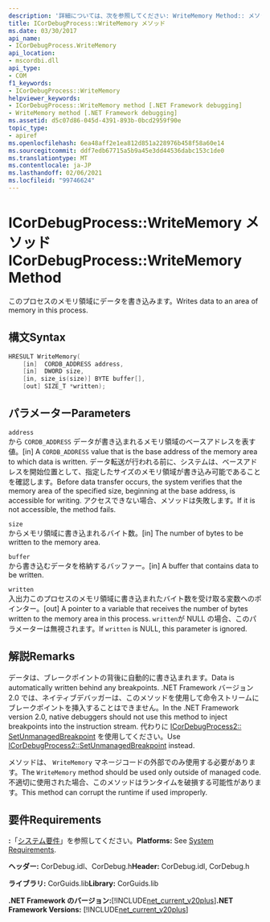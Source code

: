 ```yaml
---
description: '詳細については、次を参照してください: WriteMemory Method:: メソッド'
title: ICorDebugProcess::WriteMemory メソッド
ms.date: 03/30/2017
api_name:
- ICorDebugProcess.WriteMemory
api_location:
- mscordbi.dll
api_type:
- COM
f1_keywords:
- ICorDebugProcess::WriteMemory
helpviewer_keywords:
- ICorDebugProcess::WriteMemory method [.NET Framework debugging]
- WriteMemory method [.NET Framework debugging]
ms.assetid: d5c07d86-045d-4391-893b-0bcd2959f90e
topic_type:
- apiref
ms.openlocfilehash: 6ea48aff2e1ea812d851a228976b458f58a60e14
ms.sourcegitcommit: ddf7edb67715a5b9a45e3dd44536dabc153c1de0
ms.translationtype: MT
ms.contentlocale: ja-JP
ms.lasthandoff: 02/06/2021
ms.locfileid: "99746624"
---
```

# <a name="icordebugprocesswritememory-method"></a><span data-ttu-id="9f811-103">ICorDebugProcess::WriteMemory メソッド</span><span class="sxs-lookup"><span data-stu-id="9f811-103">ICorDebugProcess::WriteMemory Method</span></span>

<span data-ttu-id="9f811-104">このプロセスのメモリ領域にデータを書き込みます。</span><span class="sxs-lookup"><span data-stu-id="9f811-104">Writes data to an area of memory in this process.</span></span>  
  
## <a name="syntax"></a><span data-ttu-id="9f811-105">構文</span><span class="sxs-lookup"><span data-stu-id="9f811-105">Syntax</span></span>  
  
```cpp  
HRESULT WriteMemory(  
    [in]  CORDB_ADDRESS address,  
    [in]  DWORD size,  
    [in, size_is(size)] BYTE buffer[],  
    [out] SIZE_T *written);  
```  
  
## <a name="parameters"></a><span data-ttu-id="9f811-106">パラメーター</span><span class="sxs-lookup"><span data-stu-id="9f811-106">Parameters</span></span>  

 `address`  
 <span data-ttu-id="9f811-107">から `CORDB_ADDRESS` データが書き込まれるメモリ領域のベースアドレスを表す値。</span><span class="sxs-lookup"><span data-stu-id="9f811-107">[in] A `CORDB_ADDRESS` value that is the base address of the memory area to which data is written.</span></span> <span data-ttu-id="9f811-108">データ転送が行われる前に、システムは、ベースアドレスを開始位置として、指定したサイズのメモリ領域が書き込み可能であることを確認します。</span><span class="sxs-lookup"><span data-stu-id="9f811-108">Before data transfer occurs, the system verifies that the memory area of the specified size, beginning at the base address, is accessible for writing.</span></span> <span data-ttu-id="9f811-109">アクセスできない場合、メソッドは失敗します。</span><span class="sxs-lookup"><span data-stu-id="9f811-109">If it is not accessible, the method fails.</span></span>  
  
 `size`  
 <span data-ttu-id="9f811-110">からメモリ領域に書き込まれるバイト数。</span><span class="sxs-lookup"><span data-stu-id="9f811-110">[in] The number of bytes to be written to the memory area.</span></span>  
  
 `buffer`  
 <span data-ttu-id="9f811-111">から書き込むデータを格納するバッファー。</span><span class="sxs-lookup"><span data-stu-id="9f811-111">[in] A buffer that contains data to be written.</span></span>  
  
 `written`  
 <span data-ttu-id="9f811-112">入出力このプロセスのメモリ領域に書き込まれたバイト数を受け取る変数へのポインター。</span><span class="sxs-lookup"><span data-stu-id="9f811-112">[out] A pointer to a variable that receives the number of bytes written to the memory area in this process.</span></span> <span data-ttu-id="9f811-113">`written`が NULL の場合、このパラメーターは無視されます。</span><span class="sxs-lookup"><span data-stu-id="9f811-113">If `written` is NULL, this parameter is ignored.</span></span>  
  
## <a name="remarks"></a><span data-ttu-id="9f811-114">解説</span><span class="sxs-lookup"><span data-stu-id="9f811-114">Remarks</span></span>  

 <span data-ttu-id="9f811-115">データは、ブレークポイントの背後に自動的に書き込まれます。</span><span class="sxs-lookup"><span data-stu-id="9f811-115">Data is automatically written behind any breakpoints.</span></span> <span data-ttu-id="9f811-116">.NET Framework バージョン2.0 では、ネイティブデバッガーは、このメソッドを使用して命令ストリームにブレークポイントを挿入することはできません。</span><span class="sxs-lookup"><span data-stu-id="9f811-116">In the .NET Framework version 2.0, native debuggers should not use this method to inject breakpoints into the instruction stream.</span></span> <span data-ttu-id="9f811-117">代わりに [ICorDebugProcess2:: SetUnmanagedBreakpoint](icordebugprocess2-setunmanagedbreakpoint-method.md) を使用してください。</span><span class="sxs-lookup"><span data-stu-id="9f811-117">Use [ICorDebugProcess2::SetUnmanagedBreakpoint](icordebugprocess2-setunmanagedbreakpoint-method.md) instead.</span></span>  
  
 <span data-ttu-id="9f811-118">メソッドは、 `WriteMemory` マネージコードの外部でのみ使用する必要があります。</span><span class="sxs-lookup"><span data-stu-id="9f811-118">The `WriteMemory` method should be used only outside of managed code.</span></span> <span data-ttu-id="9f811-119">不適切に使用された場合、このメソッドはランタイムを破損する可能性があります。</span><span class="sxs-lookup"><span data-stu-id="9f811-119">This method can corrupt the runtime if used improperly.</span></span>  
  
## <a name="requirements"></a><span data-ttu-id="9f811-120">要件</span><span class="sxs-lookup"><span data-stu-id="9f811-120">Requirements</span></span>  

 <span data-ttu-id="9f811-121">**:**「[システム要件](../../get-started/system-requirements.md)」を参照してください。</span><span class="sxs-lookup"><span data-stu-id="9f811-121">**Platforms:** See [System Requirements](../../get-started/system-requirements.md).</span></span>  
  
 <span data-ttu-id="9f811-122">**ヘッダー:** CorDebug.idl、CorDebug.h</span><span class="sxs-lookup"><span data-stu-id="9f811-122">**Header:** CorDebug.idl, CorDebug.h</span></span>  
  
 <span data-ttu-id="9f811-123">**ライブラリ:** CorGuids.lib</span><span class="sxs-lookup"><span data-stu-id="9f811-123">**Library:** CorGuids.lib</span></span>  
  
 <span data-ttu-id="9f811-124">**.NET Framework のバージョン:**[!INCLUDE[net_current_v20plus](../../../../includes/net-current-v20plus-md.md)]</span><span class="sxs-lookup"><span data-stu-id="9f811-124">**.NET Framework Versions:** [!INCLUDE[net_current_v20plus](../../../../includes/net-current-v20plus-md.md)]</span></span>
